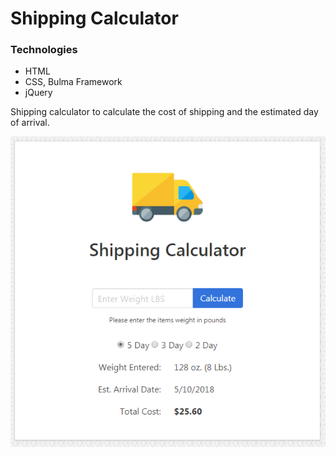 # Shipping Calculator
### Technologies
  - HTML
  - CSS, Bulma Framework
  - jQuery

Shipping calculator to calculate the cost of shipping and the estimated day of arrival.

![alt text](https://raw.githubusercontent.com/3daddict/shipping-calculator/master/design.png)
